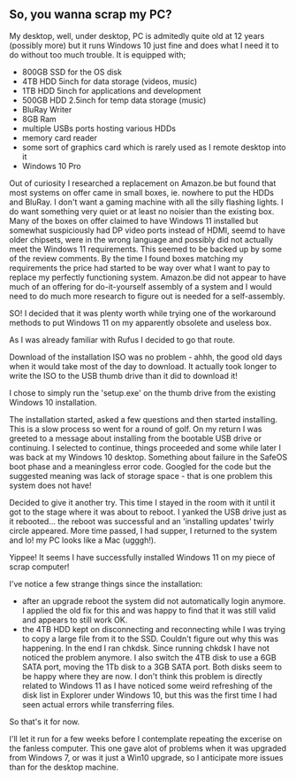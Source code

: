## So, you wanna scrap my PC?

My desktop, well, under desktop, PC is admitedly quite old at 12 years (possibly more) 
but it runs Windows 10 just fine and does what I need it to do without too much trouble.
It is equipped with;
- 800GB SSD for the OS disk
- 4TB HDD 5inch for data storage (videos, music)
- 1TB HDD 5inch for applications and development
- 500GB HDD 2.5inch for temp data storage (music)
- BluRay Writer
- 8GB Ram
- multiple USBs ports hosting various HDDs
- memory card reader
- some sort of graphics card which is rarely used as I remote desktop into it
- Windows 10 Pro

Out of curiosity I researched a replacement on Amazon.be but found that most
systems on offer came in small boxes, ie. nowhere to put the HDDs and BluRay.
I don't want a gaming machine with all the silly flashing lights.
I do want something very quiet or at least no noisier than the existing box.
Many of the boxes on offer claimed to have Windows 11 installed but somewhat 
suspiciously had DP video ports instead of HDMI, seemd to have older chipsets,
were in the wrong language and possibly did not actually meet the Windows 11 requirements. 
This seemed to be backed up by some of the review comments. By the time I found boxes matching
my requirements the price had started to be way over what I want to pay
to replace my perfectly functioning system. Amazon.be did not appear to have
much of an offering for do-it-yourself assembly of a system and I would need to 
do much more research to figure out is needed for a self-assembly.

SO! I decided that it was plenty worth while trying one of the workaround methods to
put Windows 11 on my apparently obsolete and useless box.

As I was already familiar with Rufus I decided to go that route.

Download of the installation ISO was no problem - ahhh, the good old days when it
would take most of the day to download. It actually took longer to write the ISO to
the USB thumb drive than it did to download it!

I chose to simply run the 'setup.exe' on the thumb drive from the existing Windows 10
installation. 

The installation started, asked a few questions and then started installing. This is
a slow process so went for a round of golf. On my return I was greeted to a message 
about installing from the bootable USB drive or continuing. I selected to continue, things
proceeded and some while later I was back at my Windows 10 desktop. Something about failure in
the SafeOS boot phase and a meaningless error code. Googled for the code but the suggested meaning
was lack of storage space - that is one problem this system does not have!

Decided to give it another try. This time I stayed in the room with it until it got to the
stage where it was about to reboot. I yanked the USB drive just as it rebooted... the reboot
was successful and an 'installing updates' twirly circle appeared. More time passed, I had supper,
I returned to the system and lo! my PC looks like a Mac (ugggh!). 

Yippee! It seems I have successfully installed Windows 11 on my piece of scrap computer!

I've notice a few strange things since the installation:
- after an upgrade reboot the system did not automatically login anymore. I applied the old fix
  for this and was happy to find that it was still valid and appears to still work OK.
- the 4TB HDD kept on disconnecting and reconnecting while I was trying to copy a large file
  from it to the SSD. Couldn't figure out why this was happening. In the end I ran chkdsk. Since
  running chkdsk I have not noticed the problem anymore. I also switch the 4TB disk to use a
  6GB SATA port, moving the 1Tb disk to a 3GB SATA port. Both disks seem to be happy where they are now.
  I don't think this problem is directly related to Windows 11 as I have noticed some weird refreshing
  of the disk list in Explorer under Windows 10, but this was the first time I had seen actual errors
  while transferring files.

So that's it for now. 

I'll let it run for a few weeks before I contemplate repeating the excerise on the fanless computer. This
one gave alot of problems when it was upgraded from Windows 7, or was it just a Win10 upgrade, so I 
anticipate more issues than for the desktop machine.
  
